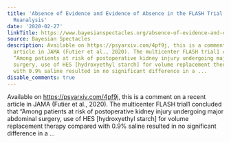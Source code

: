 ```yaml
---
title: 'Absence of Evidence and Evidence of Absence in the FLASH Trial: A Bayesian
  Reanalysis'
date: '2020-02-27'
linkTitle: https://www.bayesianspectacles.org/absence-of-evidence-and-evidence-of-absence-in-the-flash-trial-a-bayesian-reanalysis/
source: Bayesian Spectacles
description: Available on https://psyarxiv.com/4pf9j, this is a comment on a recent
  article in JAMA (Futier et al., 2020). The multicenter FLASH trial1 concluded that
  “Among patients at risk of postoperative kidney injury undergoing major abdominal
  surgery, use of HES [hydroxyethyl starch] for volume replacement therapy compared
  with 0.9% saline resulted in no significant difference in a ...
disable_comments: true
---
```

Available on https://psyarxiv.com/4pf9j, this is a comment on a recent article in JAMA (Futier et al., 2020). The multicenter FLASH trial1 concluded that “Among patients at risk of postoperative kidney injury undergoing major abdominal surgery, use of HES [hydroxyethyl starch] for volume replacement therapy compared with 0.9% saline resulted in no significant difference in a ...